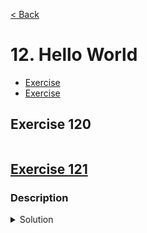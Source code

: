 [< Back](README.md)

# 12. Hello World

* [Exercise ](#exercise-120)
* [Exercise ](#exercise-121)

## Exercise 120

```cpp

```

## [Exercise 121][1]
### Description

<details>
   <summary>Solution</summary>

```cpp

```
</details>

[1]: 12_exercises.cpp
